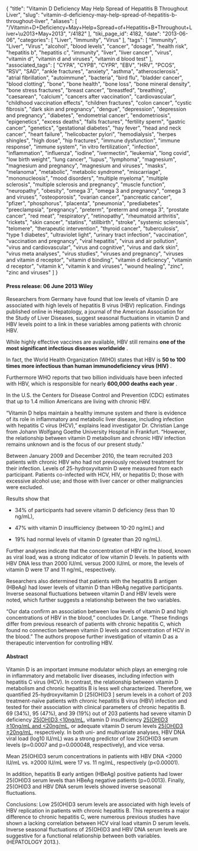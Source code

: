 {
    "title": "Vitamin D Deficiency May Help Spread of Hepatitis B Throughout Liver",
    "slug": "vitamin-d-deficiency-may-help-spread-of-hepatitis-b-throughout-liver",
    "aliases": [
        "/Vitamin+D+Deficiency+May+Help+Spread+of+Hepatitis+B+Throughout+Liver+\u2013+May+2013",
        "/4182"
    ],
    "tiki_page_id": 4182,
    "date": "2013-06-06",
    "categories": [
        "Liver",
        "Immunity",
        "Virus"
    ],
    "tags": [
        "Immunity",
        "Liver",
        "Virus",
        "alcohol",
        "blood levels",
        "cancer",
        "dosage",
        "health risk",
        "hepatitis b",
        "hepatitis c",
        "immunity",
        "liver",
        "liver cancer",
        "virus",
        "vitamin d",
        "vitamin d and viruses",
        "vitamin d blood test"
    ],
    "associated_tags": [
        "CYPA",
        "CYPB",
        "CYPR",
        "EBV",
        "HRV",
        "PCOS",
        "RSV",
        "SAD",
        "ankle fractures",
        "anxiety",
        "asthma",
        "atherosclerosis",
        "atrial fibrillation",
        "autoimmune",
        "bacteria",
        "bird flu",
        "bladder cancer",
        "blood clotting",
        "bone",
        "bone health",
        "bone loss",
        "bone mineral density",
        "bone stress fractures",
        "breast cancer",
        "breastfed",
        "breathing",
        "caesarean",
        "calcium",
        "cancers after vaccination",
        "cardiovascular",
        "childhood vaccination effects",
        "children fractures",
        "colon cancer",
        "cystic fibrosis",
        "dark skin and pregnancy",
        "dengue",
        "depression",
        "depression and pregnancy",
        "diabetes",
        "endometrial cancer",
        "endometriosis",
        "epigenetics",
        "excess deaths",
        "falls fractures",
        "fertility sperm",
        "gastric cancer",
        "genetics",
        "gestational diabetes",
        "hay fever",
        "head and neck cancer",
        "heart failure",
        "helicobacter pylori",
        "hemodialysis",
        "herpes shingles",
        "high dose",
        "hip fractures",
        "immune dysfunction",
        "immune response",
        "immune system",
        "in vitro fertilization",
        "infection",
        "inflammation",
        "influenza",
        "iodine",
        "ivermectin",
        "leukemia",
        "long covid",
        "low birth weight",
        "lung cancer",
        "lupus",
        "lymphoma",
        "magnesium",
        "magnesium and pregnancy",
        "magnesium and viruses",
        "masks",
        "melanoma",
        "metabolic",
        "metabolic syndrome",
        "miscarriage",
        "mononucleosis",
        "mood disorders",
        "multiple myeloma",
        "multiple sclerosis",
        "multiple sclerosis and pregnancy",
        "muscle function",
        "neuropathy",
        "obesity",
        "omega 3",
        "omega 3 and pregnancy",
        "omega 3 and viruses",
        "osteoporosis",
        "ovarian cancer",
        "pancreatic cancer",
        "pfizer",
        "phosphorus",
        "placenta",
        "pneumonia",
        "prediabetes",
        "preeclampsia",
        "pregnancy",
        "preterm",
        "preterm and omega 3",
        "prostate cancer",
        "red meat",
        "respiratory",
        "retinopathy",
        "rheumatoid arthritis",
        "rickets",
        "skin cancer",
        "statins",
        "stillbirth",
        "stroke",
        "systemic sclerosis",
        "telomere",
        "therapeutic intervention",
        "thyroid cancer",
        "tuberculosis",
        "type 1 diabetes",
        "ultraviolet light",
        "urinary tract infection",
        "vaccination",
        "vaccination and pregnancy",
        "viral hepatitis",
        "virus and air pollution",
        "virus and cardiovascular",
        "virus and cognitive",
        "virus and dark skin",
        "virus meta analyses",
        "virus studies",
        "viruses and pregnancy",
        "viruses and vitamin d receptor",
        "vitamin d binding",
        "vitamin d deficiency",
        "vitamin d receptor",
        "vitamin k",
        "vitamin k and viruses",
        "wound healing",
        "zinc",
        "zinc and viruses"
    ]
}


#### Press release: 06 June 2013 Wiley

Researchers from Germany have found that low levels of vitamin D are associated with high levels of hepatitis B virus (HBV) replication. Findings published online in Hepatology, a journal of the American Association for the Study of Liver Diseases, suggest seasonal fluctuations in vitamin D and HBV levels point to a link in these variables among patients with chronic HBV.

While highly effective vaccines are available, HBV still remains  **one of the most significant infectious diseases worldwide** . 

In fact, the World Health Organization (WHO) states that HBV is  **50 to 100 times more infectious than human immunodeficiency virus (HIV)** . 

Furthermore WHO reports that two billion individuals have been infected with HBV, which is responsible for nearly  **600,000 deaths each year** . 

In the U.S. the Centers for Disease Control and Prevention (CDC) estimates that up to 1.4 million Americans are living with chronic HBV.

“Vitamin D helps maintain a healthy immune system and there is evidence of its role in inflammatory and metabolic liver disease, including infection with hepatitis C virus (HCV),” explains lead investigator Dr. Christian Lange from Johann Wolfgang Goethe University Hospital in Frankfurt. “However, the relationship between vitamin D metabolism and chronic HBV infection remains unknown and is the focus of our present study.”

Between January 2009 and December 2010, the team recruited 203 patients with chronic HBV who had not previously received treatment for their infection. Levels of 25-hydroxyvitamin D were measured from each participant. Patients co-infected with HCV, HIV, or hepatitis D; those with excessive alcohol use; and those with liver cancer or other malignancies were excluded.

Results show that 

* 34% of participants had severe vitamin D deficiency (less than 10 ng/mL), 

* 47% with vitamin D insufficiency (between 10-20 ng/mL) and 

* 19% had normal levels of vitamin D (greater than 20 ng/mL). 

Further analyses indicate that the concentration of HBV in the blood, known as viral load, was a strong indicator of low vitamin D levels. In patients with HBV DNA less than 2000 IU/mL versus 2000 IU/mL or more, the levels of vitamin D were 17 and 11 ng/mL, respectively.

Researchers also determined that patients with the hepatitis B antigen (HBeAg) had lower levels of vitamin D than HBeAg negative participants. Inverse seasonal fluctuations between vitamin D and HBV levels were noted, which further suggests a relationship between the two variables.

“Our data confirm an association between low levels of vitamin D and high concentrations of HBV in the blood,” concludes Dr. Lange. “These findings differ from previous research of patients with chronic hepatitis C, which found no connection between vitamin D levels and concentration of HCV in the blood.” The authors propose further investigation of vitamin D as a therapeutic intervention for controlling HBV.

#### Abstract

Vitamin D is an important immune modulator which plays an emerging role in inflammatory and metabolic liver diseases, including infection with hepatitis C virus (HCV). In contrast, the relationship between vitamin D metabolism and chronic hepatitis B is less well characterized. Therefore, we quantified 25-hydroxyvitamin D <span>[25(OH)D3 ]</span> serum levels in a cohort of 203 treatment-naïve patients with chronic hepatitis B virus (HBV) infection and tested for their association with clinical parameters of chronic hepatitis B. 69 (34%), 95 (47%), and 39 (19%) out of 203 patients had severe vitamin D deficiency [25(OH)D3 <10ng/mL](25(OH)D3%20<10ng/mL), vitamin D insufficiency [25(OH)D3 ≥10ng/mL and <20ng/mL](25(OH)D3%20≥10ng/mL%20and%20<20ng/mL), or adequate vitamin D serum levels [25(OH)D3 ≥20ng/mL](25(OH)D3%20≥20ng/mL), respectively. In both uni- and multivariate analyses, HBV DNA viral load (log10 IU/mL) was a strong predictor of low 25(OH)D3 serum levels (p=0.0007 and p=0.000048, respectively), and vice versa. 

Mean 25(OH)D3 serum concentrations in patients with HBV DNA <2000 IU/mL vs. ≥2000 IU/mL were 17 vs. 11 ng/mL, respectively (p<0.00001). 

In addition, hepatitis B early antigen (HBeAg) positive patients had lower 25(OH)D3 serum levels than HBeAg negative patients (p=0.0013). Finally, 25(OH)D3 and HBV DNA serum levels showed inverse seasonal fluctuations. 

Conclusions: Low 25(OH)D3 serum levels are associated with high levels of HBV replication in patients with chronic hepatitis B. This represents a major difference to chronic hepatitis C, were numerous previous studies have shown a lacking correlation between HCV viral load vitamin D serum levels. Inverse seasonal fluctuations of 25(OH)D3 and HBV DNA serum levels are suggestive for a functional relationship between both variables. (HEPATOLOGY 2013.).